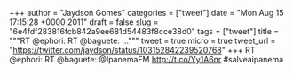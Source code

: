 
+++
author = "Jaydson Gomes"
categories = ["tweet"]
date = "Mon Aug 15 17:15:28 +0000 2011"
draft = false
slug = "6e4fdf283816fcb842a9ee681d54483f8cce38d0"
tags = ["tweet"]
title = """RT @ephori: RT @baguete: ..."""
tweet = true
micro = true
tweet_url = "https://twitter.com/jaydson/status/103152842239520768"
+++
RT @ephori: RT @baguete:  @IpanemaFM  http://t.co/Yy1A6nr #salveaipanema
